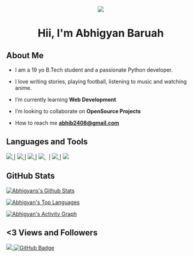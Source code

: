 <p align='center'>
<a href="#"> <img src="https://img.icons8.com/nolan/64/sigma.png"/>
</a>
</p>
<h1 align="center">Hii, I'm Abhigyan Baruah</h1>

## About Me

- I am a 19 yo B.Tech student and a passionate Python developer.

- I love writing stories, playing football, listening to music and watching anime.

- I’m currently learning **Web Development**

- I’m looking to collaborate on **OpenSource Projects**

- How to reach me **abhib2408@gmail.com**


## Languages and Tools

<a href="https://www.python.org" target="_blank"> <img src="https://img.icons8.com/color/48/000000/python.png"/> </a> 
|
<a href="https://www.w3.org/html/" target="_blank"> <img src="https://img.icons8.com/color/48/000000/html-5.png"/> </a>
| 
<a href="https://www.w3schools.com/css/" target="_blank"> <img src="https://img.icons8.com/color/48/000000/css3.png"/> </a>
|
<a style="padding-right:8px;" href="https://www.mysql.com/" target="_blank"> <img src="https://img.icons8.com/fluent/50/000000/mysql-logo.png"/> </a>
|
<a href="https://git-scm.com/" target="_blank"> <img src="https://img.icons8.com/color/48/000000/git.png"/> </a> 
|
<a href="https://code.visualstudio.com/" target="_blank"> <img src="https://img.icons8.com/color/50/000000/visual-studio-code-2019.png" /> </a>

## GitHub Stats

<a href="https://github-readme-stats.vercel.app/api?username=AbhigyanBaruah&show_icons=true&count_private=true&theme=react&hide_border=true&bg_color=0D1117"><img alt="Abhigyans's Github Stats" src="https://github-readme-stats.vercel.app/api?username=AbhigyanBaruah&show_icons=true&count_private=true&theme=react&hide_border=true&bg_color=0D1117" /> </a>

<a href="https://github-readme-stats.vercel.app/api/top-langs/?username=AbhigyanBaruah&langs_count=8&count_private=true&layout=compact&theme=react&hide_border=true&bg_color=0D1117"><img alt="Abhigyan's Top Languages" src="https://github-readme-stats.vercel.app/api/top-langs/?username=AbhigyanBaruah&langs_count=8&count_private=true&layout=compact&theme=react&hide_border=true&bg_color=0D1117"/> </a>

<a href="https://activity-graph.herokuapp.com/graph?username=AbhigyanBaruah&bg_color=0D1117&color=5BCDEC&line=5BCDEC&point=FFFFFF&hide_border=true"><img alt="Abhigyan's Activity Graph" src="https://activity-graph.herokuapp.com/graph?username=AbhigyanBaruah&bg_color=0D1117&color=5BCDEC&line=5BCDEC&point=FFFFFF&hide_border=true" /> </a>

## <3 Views and Followers
<a href="https://github.com/AbhigyanBaruah/github-profile-views-counter"><img src="https://komarev.com/ghpvc/?username=AbhigyanBaruah"> </a>
<a href="https://github.com/AbhigyanBaruah?tab=followers"><img src="https://img.shields.io/github/followers/AbhigyanBaruah?label=Followers&style=social" alt="GitHub Badge"> </a>
